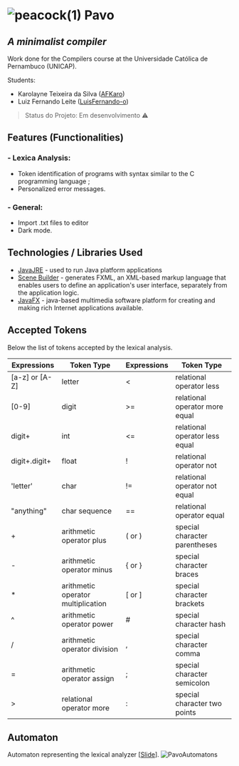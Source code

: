# ![peacock(1)](https://user-images.githubusercontent.com/58193125/111029765-30858580-83dd-11eb-8626-ee9465888424.png) Pavo 
## _A minimalist compiler_
Work done for the Compilers course at the Universidade Católica de Pernambuco (UNICAP).

Students:
- Karolayne Teixeira da Silva ([AFKaro](https://github.com/AFKaro))
- Luiz Fernando Leite ([LuisFernando-o](https://github.com/LuizFernando-o))

> Status do Projeto: Em desenvolvimento :warning:

## Features (Functionalities)
### - Lexica Analysis:
- Token identification of programs with syntax similar to the C programming language ;
- Personalized error messages.
### - General:
- Import .txt files to editor
- Dark mode. 

## Technologies / Libraries Used 

- [JavaJRE] - used to run Java platform applications 
- [Scene Builder] - generates FXML, an XML-based markup language that enables users to define an application's user interface, separately from the application logic.
- [JavaFX] - java-based multimedia software platform for creating and making rich Internet applications available.

## Accepted Tokens 

Below the list of tokens accepted by the lexical analysis.

| Expressions | Token Type | Expressions| Token Type |
| ------ | ------ | ------ | ------
| [a-z] or [A-Z] | letter | < | relational operator less |
| [0-9] | digit | >= | relational operator more equal |
| digit+ | int |<= | relational operator less equal |
| digit+.digit+ | float | ! | relational operator not |
| 'letter' | char | != | relational operator not equal |
| "anything" | char sequence | == | relational operator equal |
| + | arithmetic operator plus |( or ) | special character parentheses |
| - | arithmetic operator minus | { or } | special character braces |
| * | arithmetic operator multiplication| [ or ] | special character brackets |
| ^ | arithmetic operator power | # | special character hash |         
| / | arithmetic operator division | , | special character comma |          
| = | arithmetic operator assign | ; | special character semicolon |       
| > | relational operator more | : | special character two points |

## Automaton
Automaton representing the lexical analyzer [[Slide](https://github.com/AFKaro/Pavo/tree/main/docs)].
![PavoAutomatons](https://user-images.githubusercontent.com/58193125/111038152-32177380-8406-11eb-939e-ac937a65fb86.gif)


[//]: # (These are reference links used in the body of this note and get stripped out when the markdown processor does its job. There is no need to format nicely because it shouldn't be seen. Thanks SO - http://stackoverflow.com/questions/4823468/store-comments-in-markdown-syntax)

   [JavaJRE]: <https://www.java.com/pt-BR/download/manual.jsp>
   [Scene Builder]: <https://gluonhq.com/products/scene-builder/>
   [JavaFX]: <https://openjfx.io/>

